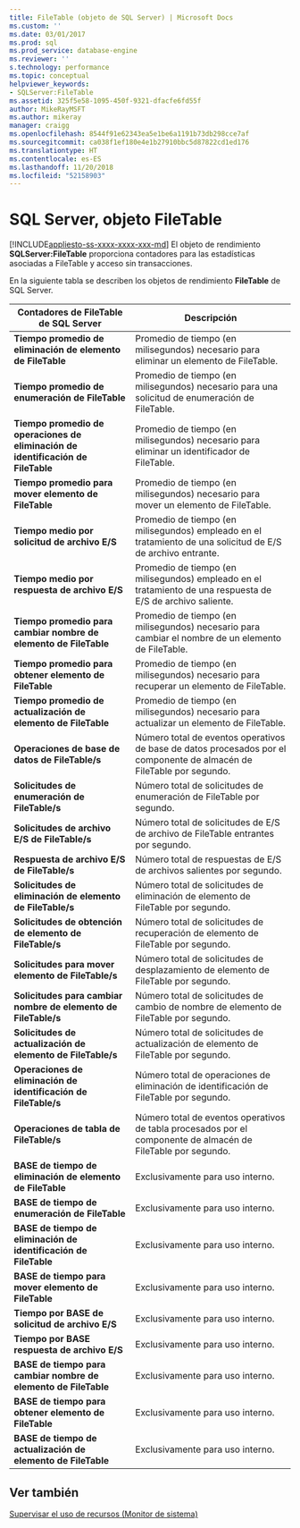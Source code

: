 ```yaml
---
title: FileTable (objeto de SQL Server) | Microsoft Docs
ms.custom: ''
ms.date: 03/01/2017
ms.prod: sql
ms.prod_service: database-engine
ms.reviewer: ''
s.technology: performance
ms.topic: conceptual
helpviewer_keywords:
- SQLServer:FileTable
ms.assetid: 325f5e58-1095-450f-9321-dfacfe6fd55f
author: MikeRayMSFT
ms.author: mikeray
manager: craigg
ms.openlocfilehash: 8544f91e62343ea5e1be6a1191b73db298cce7af
ms.sourcegitcommit: ca038f1ef180e4e1b27910bbc5d87822cd1ed176
ms.translationtype: HT
ms.contentlocale: es-ES
ms.lasthandoff: 11/20/2018
ms.locfileid: "52158903"
---
```

# <a name="sql-server-filetable-object"></a>SQL Server, objeto FileTable
[!INCLUDE[appliesto-ss-xxxx-xxxx-xxx-md](../../includes/appliesto-ss-xxxx-xxxx-xxx-md.md)]
El objeto de rendimiento **SQLServer:FileTable** proporciona contadores para las estadísticas asociadas a FileTable y acceso sin transacciones.

En la siguiente tabla se describen los objetos de rendimiento **FileTable** de SQL Server.

|**Contadores de FileTable de SQL Server**|Descripción|  
|-------------|-----------------|  
|**Tiempo promedio de eliminación de elemento de FileTable**|Promedio de tiempo (en milisegundos) necesario para eliminar un elemento de FileTable.|
|**Tiempo promedio de enumeración de FileTable**|Promedio de tiempo (en milisegundos) necesario para una solicitud de enumeración de FileTable.|
|**Tiempo promedio de operaciones de eliminación de identificación de FileTable**|Promedio de tiempo (en milisegundos) necesario para eliminar un identificador de FileTable.|
|**Tiempo promedio para mover elemento de FileTable**|Promedio de tiempo (en milisegundos) necesario para mover un elemento de FileTable.|
|**Tiempo medio por solicitud de archivo E/S**|Promedio de tiempo (en milisegundos) empleado en el tratamiento de una solicitud de E/S de archivo entrante.|
|**Tiempo medio por respuesta de archivo E/S**|Promedio de tiempo (en milisegundos) empleado en el tratamiento de una respuesta de E/S de archivo saliente.|
|**Tiempo promedio para cambiar nombre de elemento de FileTable**|Promedio de tiempo (en milisegundos) necesario para cambiar el nombre de un elemento de FileTable.|
|**Tiempo promedio para obtener elemento de FileTable**|Promedio de tiempo (en milisegundos) necesario para recuperar un elemento de FileTable.|
|**Tiempo promedio de actualización de elemento de FileTable**|Promedio de tiempo (en milisegundos) necesario para actualizar un elemento de FileTable.|
|**Operaciones de base de datos de FileTable/s**|Número total de eventos operativos de base de datos procesados por el componente de almacén de FileTable por segundo.|
|**Solicitudes de enumeración de FileTable/s**|Número total de solicitudes de enumeración de FileTable por segundo.|
|**Solicitudes de archivo E/S de FileTable/s**|Número total de solicitudes de E/S de archivo de FileTable entrantes por segundo.|
|**Respuesta de archivo E/S de FileTable/s**|Número total de respuestas de E/S de archivos salientes por segundo.|
|**Solicitudes de eliminación de elemento de FileTable/s**|Número total de solicitudes de eliminación de elemento de FileTable por segundo.|
|**Solicitudes de obtención de elemento de FileTable/s**|Número total de solicitudes de recuperación de elemento de FileTable por segundo.|
|**Solicitudes para mover elemento de FileTable/s**|Número total de solicitudes de desplazamiento de elemento de FileTable por segundo.|
|**Solicitudes para cambiar nombre de elemento de FileTable/s**|Número total de solicitudes de cambio de nombre de elemento de FileTable por segundo.|
|**Solicitudes de actualización de elemento de FileTable/s**|Número total de solicitudes de actualización de elemento de FileTable por segundo.|
|**Operaciones de eliminación de identificación de FileTable/s**|Número total de operaciones de eliminación de identificación de FileTable por segundo.|
|**Operaciones de tabla de FileTable/s**|Número total de eventos operativos de tabla procesados por el componente de almacén de FileTable por segundo.|
|**BASE de tiempo de eliminación de elemento de FileTable**|Exclusivamente para uso interno.|
|**BASE de tiempo de enumeración de FileTable**|Exclusivamente para uso interno.|
|**BASE de tiempo de eliminación de identificación de FileTable**|Exclusivamente para uso interno.|
|**BASE de tiempo para mover elemento de FileTable**|Exclusivamente para uso interno.|
|**Tiempo por BASE de solicitud de archivo E/S**|Exclusivamente para uso interno.|
|**Tiempo por BASE respuesta de archivo E/S**|Exclusivamente para uso interno.|
|**BASE de tiempo para cambiar nombre de elemento de FileTable**|Exclusivamente para uso interno.|
|**BASE de tiempo para obtener elemento de FileTable**|Exclusivamente para uso interno.|
|**BASE de tiempo de actualización de elemento de FileTable**|Exclusivamente para uso interno.| 
 
## <a name="see-also"></a>Ver también  
[Supervisar el uso de recursos (Monitor de sistema)](../../relational-databases/performance-monitor/monitor-resource-usage-system-monitor.md)
